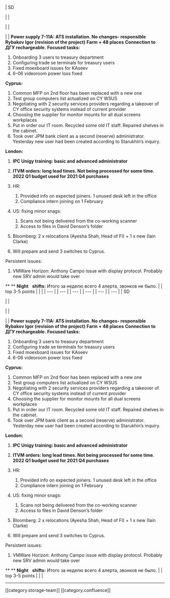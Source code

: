 





| SD

 | 
| 

 | 
|  

 | 
|  **Power supply 7-11A: ATS installation. No changes- responsible Rybakov Igor (revision of the project)**  **Farm + 48 places**  **Connection to ДГУ rechargeable.**  **Focused tasks:** 
1. Onboarding 3 users to treasury department
1. Configuring trade se terminals for treasury users
1. Fixed moexboard issues for KAseev
1. 6-06 videoroom power loss fixed

 **Cyprus:** 
1. Common MFP on 2nd floor has been replaced with a new one
1. Test group computers list actualized on CY WSUS
1. Negotiating with 2 security services providers regarding a takeover of CY office security systems instead of current provider
1. Choosing the supplier for monitor mounts for all dual screens workplaces
1. Put in order our IT room. Recycled some old IT staff. Repaired shelves in the cabinet.
1. Took over JPM bank client as a second (reserve) administrator. Yesterday new user had been created according to Starukhin’s inquiry.  

 **London:** 
1.  **IPC Unigy training: basic and advanced administrator** 
1.  **ITVM orders: long lead times. Not being processed for some time. 2022 Q1 budget used for 2021 Q4 purchases** 
1. HR:
    1. Provided info on expected joiners. 1 unused desk left in the office
    1. Compliance intern joining on 1 February

    
1. US: fixing minor snags:
    1. Scans not being delivered from the co-working scanner
    1. Access to files in David Denson’s folder

    
1. Bloomberg: 2 x relocations (Ayesha Shah, Head of FI) + 1 x new (Iain Clarke)
1. Will prepare and send 3 switches to Cyprus.

Persistent issues:
1. VMWare Horizon: Anthony Campo issue with display protocol. Probably new SRV admin would take over

 ** **  **Night**   **shifts:** Итого за неделю всего 4 алерта, звонков не было. | 
| top 3-5 points | 
|  | 
|  --- | 
|  --- | 
|  --- | 
|  --- | 
|  --- | 
|  --- | 
| SD

 | 
| 

 | 
|  

 | 
|  **Power supply 7-11A: ATS installation. No changes- responsible Rybakov Igor (revision of the project)**  **Farm + 48 places**  **Connection to ДГУ rechargeable.**  **Focused tasks:** 
1. Onboarding 3 users to treasury department
1. Configuring trade se terminals for treasury users
1. Fixed moexboard issues for KAseev
1. 6-06 videoroom power loss fixed

 **Cyprus:** 
1. Common MFP on 2nd floor has been replaced with a new one
1. Test group computers list actualized on CY WSUS
1. Negotiating with 2 security services providers regarding a takeover of CY office security systems instead of current provider
1. Choosing the supplier for monitor mounts for all dual screens workplaces
1. Put in order our IT room. Recycled some old IT staff. Repaired shelves in the cabinet.
1. Took over JPM bank client as a second (reserve) administrator. Yesterday new user had been created according to Starukhin’s inquiry.  

 **London:** 
1.  **IPC Unigy training: basic and advanced administrator** 
1.  **ITVM orders: long lead times. Not being processed for some time. 2022 Q1 budget used for 2021 Q4 purchases** 
1. HR:
    1. Provided info on expected joiners. 1 unused desk left in the office
    1. Compliance intern joining on 1 February

    
1. US: fixing minor snags:
    1. Scans not being delivered from the co-working scanner
    1. Access to files in David Denson’s folder

    
1. Bloomberg: 2 x relocations (Ayesha Shah, Head of FI) + 1 x new (Iain Clarke)
1. Will prepare and send 3 switches to Cyprus.

Persistent issues:
1. VMWare Horizon: Anthony Campo issue with display protocol. Probably new SRV admin would take over

 ** **  **Night**   **shifts:** Итого за неделю всего 4 алерта, звонков не было. | 
| top 3-5 points | 
|  | 







*****

[[category.storage-team]] 
[[category.confluence]] 
